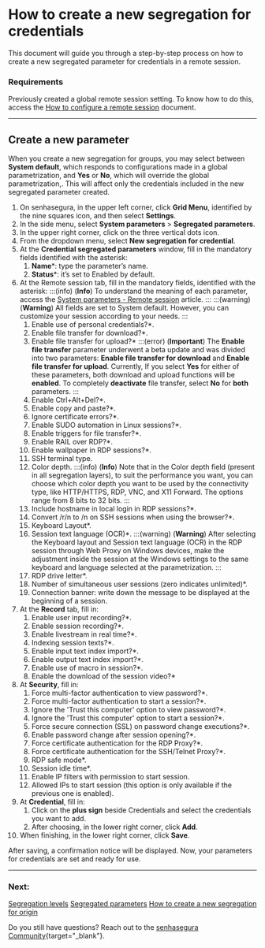 # How to create a new segregation for credentials

This document will guide you through a step-by-step process on how to create a new segregated parameter for credentials in a remote session.

### Requirements
Previously created a global remote session setting. To know how to do this, access the [How to configure a remote session](/v3-32/docs/pam-session-configure-remote-session-proxy) document.
***

## Create a new parameter

When you create a new segregation for groups, you may select between **System default**, which responds to configurations made in a global parametrization, and **Yes** or **No**, which will override the global parametrization,. This will affect only the credentials included in the new segregated parameter created.

1. On senhasegura, in the upper left corner, click **Grid Menu**, identified by the nine squares icon, and then select **Settings**.
2. In the side menu, select **System parameters** >  **Segregated parameters**.
3. In the upper right corner, click on the three vertical dots icon.
4. From the dropdown menu, select **New segregation for credential**.
5. At the **Credential segregated parameters** window, fill in the mandatory fields identified with the asterisk:
    1. **Name***: type the parameter’s name.
    2. **Status***: it’s set to Enabled by default.
6. At the Remote session tab, fill in the mandatory fields, identified with the asterisk:
    :::(info) (**Info**)
    To understand the meaning of each parameter, access the [System parameters - Remote session](/v3-32/docs/pam-session-proxy-settings) article.
    :::
    :::(warning) (**Warning**)
    All fields are set to System default. However, you can customize your session according to your needs.
    :::
    1. Enable use of personal credentials?*.
    2. Enable file transfer for download?*.
    3. Enable file transfer for upload?*
        :::(error) (**Important**)
        The **Enable file transfer** parameter underwent a beta update and was divided into two parameters: **Enable file transfer for download** and **Enable file transfer for upload**. Currently, If you select **Yes** for either of these parameters, both download and upload functions will be **enabled**. To completely **deactivate** file transfer, select **No** for **both** parameters.
        :::
    4. Enable Ctrl+Alt+Del?*.
    5. Enable copy and paste?*.
    6. Ignore certificate errors?*.
    7. Enable SUDO automation in Linux sessions?*.
    8. Enable triggers for file transfer?*.
    9. Enable RAIL over RDP?*.
    10. Enable wallpaper in RDP sessions?*.
    11. SSH terminal type.
    12. Color depth.
        :::(info) (**Info**)
        Note that in the Color depth field (present in all segregation layers), to suit the performance you want, you can choose which color depth you want to be used by the connectivity type, like HTTP/HTTPS, RDP, VNC, and X11 Forward. The options range from 8 bits to 32 bits.
        :::
    15. Include hostname in local login in RDP sessions?*.
    16. Convert /r/n to /n on SSH sessions when using the browser?*.
    17. Keyboard Layout*.
    18. Session text language (OCR)*.
        :::(warning) (**Warning**)
        After selecting the Keyboard layout and Session text language (OCR) in the RDP session through Web Proxy on Windows devices, make the adjustment inside the session at the Windows settings to the same keyboard and language selected at the parametrization.
        :::
    22. RDP drive letter*.
    23. Number of simultaneous user sessions (zero indicates unlimited)*.
    24. Connection banner: write down the message to be displayed at the beginning of a session.
13. At the **Record** tab, fill in:
    1. Enable user input recording?*.
    2. Enable session recording?*.
    3. Enable livestream in real time?*.
    4. Indexing session texts?*.
    5. Enable input text index import?*.
    6. Enable output text index import?*.
    7. Enable use of macro in session?*.
    8. Enable the download of the session video?*
14. At **Security**, fill in:
    1. Force multi-factor authentication to view password?*.
    2. Force multi-factor authentication to start a session?*.
    3. Ignore the 'Trust this computer' option to view password?*.
    4. Ignore the 'Trust this computer' option to start a session?*.
    5. Force secure connection (SSL) on password change executions?*.
    6. Enable password change after session opening?*.
    7. Force certificate authentication for the RDP Proxy?*.
    8. Force certificate authentication for the SSH/Telnet Proxy?*.
    9. RDP safe mode*.
    10. Session idle time*.
    11. Enable IP filters with permission to start session.
    12. Allowed IPs to start session (this option is only available if the previous one is enabled).
15. At **Credential**, fill in:
    1. Click on the **plus sign** beside Credentials and select the credentials you want to add.
    2. After choosing, in the lower right corner, click **Add**.
16. When finishing, in the lower right corner, click **Save**.

After saving, a confirmation notice will be displayed. Now, your parameters for credentials are set and ready for use.

***
### Next:
[Segregation levels](/v3-32/docs/pam-session-segregation-level)
[Segregated parameters](/v3-32/docs/pam-session-segregated-parameters)
[How to create a new segregation for origin](/v3-32/docs/pam-session-create-segregation-origin)

Do you still have questions? Reach out to the [senhasegura Community](https://community.senhasegura.io/){target="_blank"}.